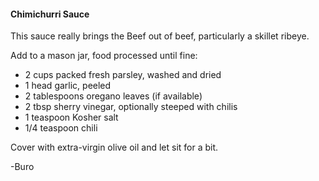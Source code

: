 #### Chimichurri Sauce

This sauce really brings the Beef out of beef, particularly a skillet ribeye.

Add to a mason jar, food processed until fine:

- 2 cups packed fresh parsley, washed and dried
- 1 head garlic, peeled
- 2 tablespoons oregano leaves (if available)
- 2 tbsp sherry vinegar, optionally steeped with chilis
- 1 teaspoon Kosher salt
- 1/4 teaspoon chili

Cover with extra-virgin olive oil and let sit for a bit.

-Buro
